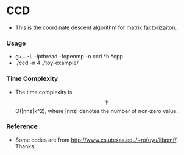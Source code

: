 # CCD

* This is the coordinate descent algorithm for matrix factorizaiton.

### Usage
* g++ -L -lpthread -fopenmp  -o ccd *h *cpp
* ./ccd -n 4 ./toy-example/


### Time Complexity
* The time complexity is $$ \gamma $$ O(|nnz|k^2), where |nnz| denotes the number of non-zero value.

### Reference
* Some codes are from http://www.cs.utexas.edu/~rofuyu/libpmf/. Thanks.
